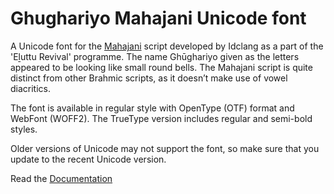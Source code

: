 # Ghughariyo Mahajani Unicode font

A Unicode font for the [Mahajani](https://en.wikipedia.org/wiki/Mahajani) script developed by Idclang as a part of the 'Eḻuttu Revival' programme. The name Ghūghariyo given as the letters appeared to be looking like small round bells. 
The Mahajani script is quite distinct from other Brahmic scripts, as it doesn’t make use of vowel diacritics.

The font is available in regular style with OpenType (OTF) format and WebFont (WOFF2). The TrueType version includes regular and semi-bold styles.

Older versions of Unicode may not support the font, so make sure that you update to the recent Unicode version.

Read the [Documentation]()



